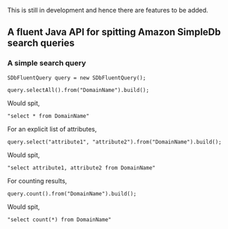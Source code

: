 This is still in development and hence there are features to be added.

## A fluent Java API for spitting Amazon SimpleDb search queries

### A simple search query

    SDbFluentQuery query = new SDbFluentQuery();

    query.selectAll().from("DomainName").build();

Would spit,
    
    "select * from DomainName"

For an explicit list of attributes,

    query.select("attribute1", "attribute2").from("DomainName").build();

Would spit,

    "select attribute1, attribute2 from DomainName"

For counting results,
    
    query.count().from("DomainName").build();

Would spit,
    
    "select count(*) from DomainName"
